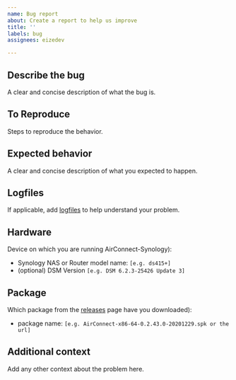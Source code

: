 ```yaml
---
name: Bug report
about: Create a report to help us improve
title: ''
labels: bug
assignees: eizedev

---
```


## Describe the bug

A clear and concise description of what the bug is.

## To Reproduce

Steps to reproduce the behavior.

## Expected behavior

A clear and concise description of what you expected to happen.

## Logfiles

If applicable, add [logfiles](https://github.com/eizedev/AirConnect-Synology#logfiles) to help understand your problem.

## Hardware

Device on which you are running AirConnect-Synology):

- Synology NAS or Router model name: `[e.g. ds415+]`
- (optional) DSM Version `[e.g. DSM 6.2.3-25426 Update 3]`

## Package

Which package from the [releases](https://github.com/eizedev/AirConnect-Synology/releases) page have you downloaded):

- package name: `[e.g. AirConnect-x86-64-0.2.43.0-20201229.spk or the url]`

## Additional context

Add any other context about the problem here.
